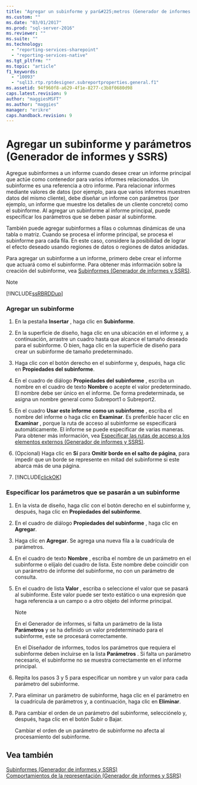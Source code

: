```yaml
---
title: "Agregar un subinforme y par&#225;metros (Generador de informes y SSRS) | Microsoft Docs"
ms.custom: ""
ms.date: "03/01/2017"
ms.prod: "sql-server-2016"
ms.reviewer: ""
ms.suite: ""
ms.technology: 
  - "reporting-services-sharepoint"
  - "reporting-services-native"
ms.tgt_pltfrm: ""
ms.topic: "article"
f1_keywords: 
  - "10093"
  - "sql13.rtp.rptdesigner.subreportproperties.general.f1"
ms.assetid: 94f960f8-a629-4f1e-8277-c3b8f0680d98
caps.latest.revision: 9
author: "maggiesMSFT"
ms.author: "maggies"
manager: "erikre"
caps.handback.revision: 9
---
```

# Agregar un subinforme y par&#225;metros (Generador de informes y SSRS)
  Agregue subinformes a un informe cuando desee crear un informe principal que actúe como contenedor para varios informes relacionados. Un subinforme es una referencia a otro informe. Para relacionar informes mediante valores de datos (por ejemplo, para que varios informes muestren datos del mismo cliente), debe diseñar un informe con parámetros (por ejemplo, un informe que muestre los detalles de un cliente concreto) como el subinforme. Al agregar un subinforme al informe principal, puede especificar los parámetros que se deben pasar al subinforme.  
  
 También puede agregar subinformes a filas o columnas dinámicas de una tabla o matriz. Cuando se procesa el informe principal, se procesa el subinforme para cada fila. En este caso, considere la posibilidad de lograr el efecto deseado usando regiones de datos o regiones de datos anidadas.  
  
 Para agregar un subinforme a un informe, primero debe crear el informe que actuará como el subinforme. Para obtener más información sobre la creación del subinforme, vea [Subinformes &#40;Generador de informes y SSRS&#41;](../../reporting-services/report-design/subreports-report-builder-and-ssrs.md).  
  
> [!NOTE]  
>  [!INCLUDE[ssRBRDDup](../../includes/ssrbrddup-md.md)]  
  
### Agregar un subinforme  
  
1.  En la pestaña **Insertar** , haga clic en **Subinforme**.  
  
2.  En la superficie de diseño, haga clic en una ubicación en el informe y, a continuación, arrastre un cuadro hasta que alcance el tamaño deseado para el subinforme. O bien, haga clic en la superficie de diseño para crear un subinforme de tamaño predeterminado.  
  
3.  Haga clic con el botón derecho en el subinforme y, después, haga clic en **Propiedades del subinforme**.  
  
4.  En el cuadro de diálogo **Propiedades del subinforme** , escriba un nombre en el cuadro de texto **Nombre** o acepte el valor predeterminado. El nombre debe ser único en el informe. De forma predeterminada, se asigna un nombre general como Subreport1 o Subreport2.  
  
5.  En el cuadro **Usar este informe como un subinforme** , escriba el nombre del informe o haga clic en **Examinar**. Es preferible hacer clic en **Examinar** , porque la ruta de acceso al subinforme se especificará automáticamente. El informe se puede especificar de varias maneras. Para obtener más información, vea [Especificar las rutas de acceso a los elementos externos &#40;Generador de informes y SSRS&#41;](../../reporting-services/report-design/specifying-paths-to-external-items-report-builder-and-ssrs.md).  
  
6.  (Opcional) Haga clic en **Sí** para **Omitir borde en el salto de página**, para impedir que un borde se represente en mitad del subinforme si este abarca más de una página.  
  
7.  [!INCLUDE[clickOK](../../includes/clickok-md.md)]  
  
### Especificar los parámetros que se pasarán a un subinforme  
  
1.  En la vista de diseño, haga clic con el botón derecho en el subinforme y, después, haga clic en **Propiedades del subinforme**.  
  
2.  En el cuadro de diálogo **Propiedades del subinforme** , haga clic en **Agregar**.  
  
3.  Haga clic en **Agregar**. Se agrega una nueva fila a la cuadrícula de parámetros.  
  
4.  En el cuadro de texto **Nombre** , escriba el nombre de un parámetro en el subinforme o elíjalo del cuadro de lista. Este nombre debe coincidir con un parámetro de informe del subinforme, no con un parámetro de consulta.  
  
5.  En el cuadro de lista **Valor** , escriba o seleccione el valor que se pasará al subinforme. Este valor puede ser texto estático o una expresión que haga referencia a un campo o a otro objeto del informe principal.  
  
    > [!NOTE]  
    >  En el Generador de informes, si falta un parámetro de la lista **Parámetros** y se ha definido un valor predeterminado para el subinforme, este se procesará correctamente.  
    >   
    >  En el Diseñador de informes, todos los parámetros que requiera el subinforme deben incluirse en la lista **Parámetros** . Si falta un parámetro necesario, el subinforme no se muestra correctamente en el informe principal.  
  
6.  Repita los pasos 3 y 5 para especificar un nombre y un valor para cada parámetro del subinforme.  
  
7.  Para eliminar un parámetro de subinforme, haga clic en el parámetro en la cuadrícula de parámetros y, a continuación, haga clic en **Eliminar**.  
  
8.  Para cambiar el orden de un parámetro del subinforme, selecciónelo y, después, haga clic en el botón Subir o Bajar.  
  
     Cambiar el orden de un parámetro de subinforme no afecta al procesamiento del subinforme.  
  
## Vea también  
 [Subinformes &#40;Generador de informes y SSRS&#41;](../../reporting-services/report-design/subreports-report-builder-and-ssrs.md)   
 [Comportamientos de la representación &#40;Generador de informes y SSRS&#41;](../../reporting-services/report-design/rendering-behaviors-report-builder-and-ssrs.md)  
  
  